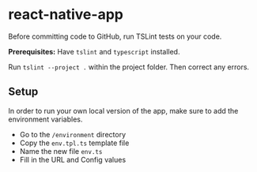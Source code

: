# react-native-app

Before committing code to GitHub, run TSLint tests on your code.

**Prerequisites:** Have `tslint` and `typescript` installed.

Run `tslint --project .` within the project folder. Then correct any errors.

## Setup

In order to run your own local version of the app, make sure to add the environment variables.

- Go to the `/environment` directory
- Copy the `env.tpl.ts` template file
- Name the new file `env.ts`
- Fill in the URL and Config values
